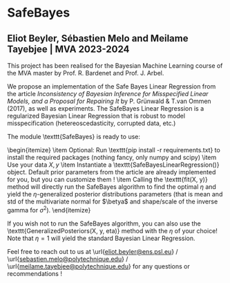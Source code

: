 # SafeBayes
## Eliot Beyler, Sébastien Melo and Meilame Tayebjee | MVA 2023-2024

This project has been realised for the Bayesian Machine Learning course of the MVA master by Prof. R. Bardenet and Prof. J. Arbel.

We propose an implementation of the Safe Bayes Linear Regression from the article _Inconsistency of Bayesian Inference for Misspecified Linear Models, and a Proposal for Repairing It_ by P. Grünwald & T.van Ommen (2017), as well as experiments. The SafeBayes Linear Regression is a regularized Bayesian Linear Regression that is robust to model misspecification (hetereoscedasticity, corrupted data, etc.)


The module \texttt{SafeBayes} is ready to use:

\begin{itemize}
    \item Optional: Run \texttt{pip install -r requirements.txt} to install the required packages (nothing fancy, only numpy and scipy)
    \item Use your data $X, y$
    \item Instantiate a \texttt{SafeBayesLinearRegression()} object. Default prior parameters from the article are already implemented for you, but you can customize them !
    \item Calling the \texttt{fit(X, y)} method will directly run the SafeBayes algorithm to find the optimal $\eta$ and yield the $\eta$-generalized posterior distributions parameters (that is mean and std of the multivariate normal for $\betya$ and shape/scale of the inverse gamma for $\sigma^2$).
\end{itemize}

If you wish not to run the SafeBayes algorithm, you can also use the \texttt{GeneralizedPosteriors(X, y, eta)} method with the $\eta$ of your choice! Note that $\eta=1$ will yield the standard Bayesian Linear Regression.

Feel free to reach out to us at \url{eliot.beyler@ens.psl.eu} / \url{sebastien.melo@polytechnique.edu} / \url{meilame.tayebjee@polytechnique.edu} for any questions or recommendations !


